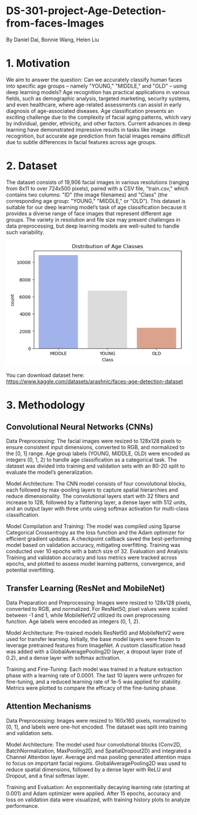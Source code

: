 # DS-301-project-Age-Detection-from-faces-Images

By Daniel Dai, Bonnie Wang, Helen Liu

# 1. Motivation

We aim to answer the question: Can we accurately classify human faces into specific age groups – namely "YOUNG," "MIDDLE," and "OLD" – using deep learning models? Age recognition has practical applications in various fields, such as demographic analysis, targeted marketing, security systems, and even healthcare, where age-related assessments can assist in early diagnosis of age-associated diseases.
Age classification presents an exciting challenge due to the complexity of facial aging patterns, which vary by individual, gender, ethnicity, and other factors. Current advances in deep learning have demonstrated impressive results in tasks like image recognition, but accurate age prediction from facial images remains difficult due to subtle differences in facial features across age groups.

# 2. Dataset
The dataset consists of 19,906 facial images in various resolutions (ranging from 8x11 to over 724x500 pixels), paired with a CSV file, "train.csv," which contains two columns: "ID" (the image filenames) and "Class" (the corresponding age group: "YOUNG," "MIDDLE," or "OLD"). This dataset is suitable for our deep learning model’s task of age classification because it provides a diverse range of face images that represent different age groups. The variety in resolution and file size may present challenges in data preprocessing, but deep learning models are well-suited to handle such variability.

![Dataset Distribution](dataset%20distribution%20plot.png)

You can download dataset here:
https://www.kaggle.com/datasets/arashnic/faces-age-detection-dataset

# 3. Methodology
## Convolutional Neural Networks (CNNs)

Data Preprocessing: The facial images were resized to 128x128 pixels to ensure
consistent input dimensions, converted to RGB, and normalized to the [0, 1] range. Age
group labels (YOUNG, MIDDLE, OLD) were encoded as integers (0, 1, 2) to handle age
classification as a categorical task. The dataset was divided into training and validation
sets with an 80-20 split to evaluate the model’s generalization.

Model Architecture: The CNN model consists of four convolutional blocks, each
followed by max-pooling layers to capture spatial hierarchies and reduce dimensionality.
The convolutional layers start with 32 filters and increase to 128, followed by a flattening
layer, a dense layer with 512 units, and an output layer with three units using softmax
activation for multi-class classification.

Model Compilation and Training: The model was compiled using Sparse Categorical
Crossentropy as the loss function and the Adam optimizer for efficient gradient updates.
A checkpoint callback saved the best-performing model based on validation accuracy,
mitigating overfitting. Training was conducted over 10 epochs with a batch size of 32.
Evaluation and Analysis: Training and validation accuracy and loss metrics were
tracked across epochs, and plotted to assess model learning patterns, convergence, and
potential overfitting.

## Transfer Learning (ResNet and MobileNet)

Data Preparation and Preprocessing: Images were resized to 128x128 pixels,
converted to RGB, and normalized. For ResNet50, pixel values were scaled between -1
and 1, while MobileNetV2 utilized its own preprocessing function. Age labels were
encoded as integers (0, 1, 2).

Model Architecture: Pre-trained models ResNet50 and MobileNetV2 were used for
transfer learning. Initially, the base model layers were frozen to leverage pretrained
features from ImageNet. A custom classification head was added with a
GlobalAveragePooling2D layer, a dropout layer (rate of 0.2), and a dense layer with
softmax activation.

Training and Fine-Tuning: Each model was trained in a feature extraction phase with
a learning rate of 0.0001. The last 10 layers were unfrozen for fine-tuning, and a reduced
learning rate of 1e-5 was applied for stability. Metrics were plotted to compare the efficacy
of the fine-tuning phase.

## Attention Mechanisms

Data Preprocessing: Images were resized to 160x160 pixels, normalized to [0, 1], and
labels were one-hot encoded. The dataset was split into training and validation sets.

Model Architecture: The model used four convolutional blocks (Conv2D,
BatchNormalization, MaxPooling2D, and SpatialDropout2D) and integrated a Channel
Attention layer. Average and max pooling generated attention maps to focus on
important facial regions. GlobalAveragePooling2D was used to reduce spatial dimensions,
followed by a dense layer with ReLU and Dropout, and a final softmax layer.

Training and Evaluation: An exponentially decaying learning rate (starting at 0.001)
and Adam optimizer were applied. After 15 epochs, accuracy and loss on validation data
were visualized, with training history plots to analyze performance.


